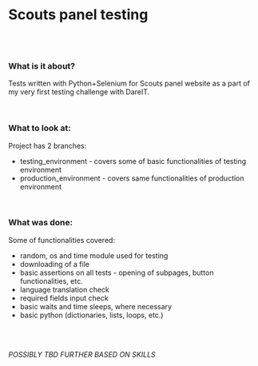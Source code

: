 # Scouts panel testing

<br><br>

### What is it about?
Tests written with Python+Selenium for Scouts panel website as a part of my very first testing challenge with DareIT.

<br>

### What to look at:

Project has 2 branches:

- testing_environment - covers some of basic functionalities of testing environment
- production_environment - covers same functionalities of production environment

<br>

### What was done:

Some of functionalities covered:

- random, os and time module used for testing
- downloading of a file
- basic assertions on all tests - opening of subpages, button functionalities, etc.
- language translation check
- required fields input check
- basic waits and time sleeps, where necessary
- basic python (dictionaries, lists, loops, etc.)



<br>
<br>

*POSSIBLY TBD FURTHER BASED ON SKILLS*

<br>



